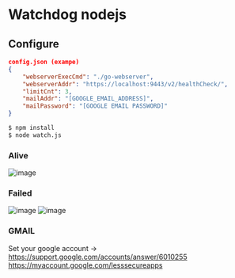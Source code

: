 # Watchdog nodejs

## Configure
```json
config.json (exampe)
{
    "webserverExecCmd": "./go-webserver",
    "webserverAddr": "https://localhost:9443/v2/healthCheck/", 
    "limitCnt": 3,
    "mailAddr": "[GOOGLE_EMAIL_ADDRESS]",
    "mailPassword": "[GOOGLE EMAIL PASSWORD]"
}
```
```bash
$ npm install
$ node watch.js
```
### Alive
![image](https://user-images.githubusercontent.com/10591350/97842351-d687fb80-1d2a-11eb-8eaa-d0839406145b.png)

### Failed
![image](https://user-images.githubusercontent.com/10591350/97843291-611d2a80-1d2c-11eb-9b2a-3d80aadec099.png)
![image](https://user-images.githubusercontent.com/10591350/97843357-80b45300-1d2c-11eb-93ea-361b9b660983.png)


### GMAIL
Set your google account -> https://support.google.com/accounts/answer/6010255 
https://myaccount.google.com/lesssecureapps
